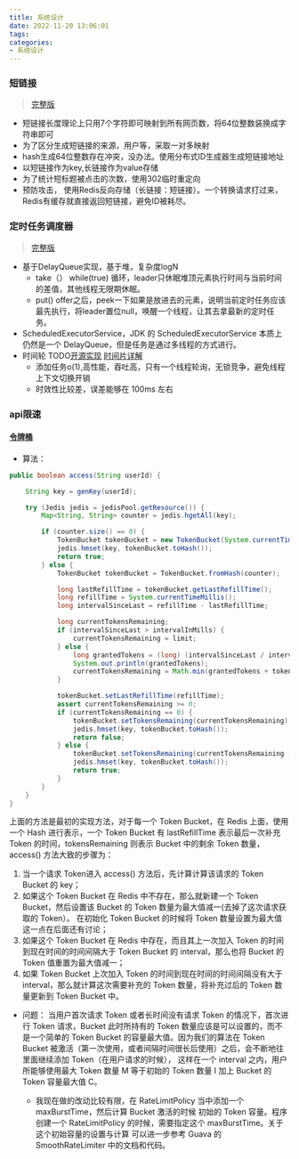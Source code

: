 ```yaml
---
title: 系统设计
date: 2022-11-20 13:06:01
tags:
categories:
- 系统设计
---
```

### 短链接
> [完整版](https://soulmachine.gitbooks.io/system-design/content/cn/tinyurl.html)
* 短链接长度理论上只用7个字符即可映射到所有网页数，将64位整数装换成字符串即可
* 为了区分生成短链接的来源，用户等，采取一对多映射
* hash生成64位整数存在冲突，没办法。使用分布式ID生成器生成短链接地址
* 以短链接作为key,长链接作为value存储
* 为了统计短标题被点击的次数，使用302临时重定向
* 预防攻击， 使用Redis反向存储（长链接：短链接）。一个转换请求打过来，Redis有缓存就直接返回短链接，避免ID被耗尽。

### 定时任务调度器
> [完整版](https://soulmachine.gitbooks.io/system-design/content/cn/task-scheduler.html)
* 基于DelayQueue实现，基于堆，复杂度logN
  * take（） while(true) 循环，leader只休眠堆顶元素执行时间与当前时间的差值，其他线程无限期休眠。
  * put()  offer之后，peek一下如果是放进去的元素，说明当前定时任务应该最先执行，将leader置位null，唤醒一个线程，让其去拿最新的定时任务。
* ScheduledExecutorService，JDK 的 ScheduledExecutorService 本质上仍然是一个 DelayQueue，但是任务是通过多线程的方式进行。
* 时间轮 TODO[开源实现](https://github.com/netty/netty/blob/4.1/common/src/main/java/io/netty/util/HashedWheelTimer.java) 
[时间片详解](https://xie.infoq.cn/article/9146da561960e2cb0a5eb14b2)
  * 添加任务o(1),高性能，吞吐高，只有一个线程轮询，无锁竞争，避免线程上下文切换开销
  * 时效性比较差，误差能够在 100ms 左右
### api限速
#### [令牌桶](https://zhuanlan.zhihu.com/p/20872901)
* 算法：
```JAVA
public boolean access(String userId) {

    String key = genKey(userId);

    try (Jedis jedis = jedisPool.getResource()) {
        Map<String, String> counter = jedis.hgetAll(key);

        if (counter.size() == 0) {
            TokenBucket tokenBucket = new TokenBucket(System.currentTimeMillis(), limit - 1);
            jedis.hmset(key, tokenBucket.toHash());
            return true;
        } else {
            TokenBucket tokenBucket = TokenBucket.fromHash(counter);

            long lastRefillTime = tokenBucket.getLastRefillTime();
            long refillTime = System.currentTimeMillis();
            long intervalSinceLast = refillTime - lastRefillTime;

            long currentTokensRemaining;
            if (intervalSinceLast > intervalInMills) {
                currentTokensRemaining = limit;
            } else {
                long grantedTokens = (long) (intervalSinceLast / intervalPerPermit);
                System.out.println(grantedTokens);
                currentTokensRemaining = Math.min(grantedTokens + tokenBucket.getTokensRemaining(), limit);
            }

            tokenBucket.setLastRefillTime(refillTime);
            assert currentTokensRemaining >= 0;
            if (currentTokensRemaining == 0) {
                tokenBucket.setTokensRemaining(currentTokensRemaining);
                jedis.hmset(key, tokenBucket.toHash());
                return false;
            } else {
                tokenBucket.setTokensRemaining(currentTokensRemaining - 1);
                jedis.hmset(key, tokenBucket.toHash());
                return true;
            }
        }
    }
}
```

上面的方法是最初的实现方法，对于每一个 Token Bucket，在 Redis 上面，使用一个 Hash 进行表示，一个 Token Bucket 有 lastRefillTime 表示最后一次补充 Token 的时间，tokensRemaining 则表示 Bucket 中的剩余 Token 数量，access() 方法大致的步骤为：

1. 当一个请求 Token进入 access() 方法后，先计算计算该请求的 Token Bucket 的 key；
2. 如果这个 Token Bucket 在 Redis 中不存在，那么就新建一个 Token Bucket，然后设置该 Bucket 的 Token 数量为最大值减一(去掉了这次请求获取的 Token）。 在初始化 Token Bucket 的时候将 Token 数量设置为最大值这一点在后面还有讨论；
3. 如果这个 Token Bucket 在 Redis 中存在，而且其上一次加入 Token 的时间到现在时间的时间间隔大于 Token Bucket 的 interval，那么也将 Bucket 的 Token 值重置为最大值减一；
4. 如果 Token Bucket 上次加入 Token 的时间到现在时间的时间间隔没有大于 interval，那么就计算这次需要补充的 Token 数量，将补充过后的 Token 数量更新到 Token Bucket 中。

* 问题：
当用户首次请求 Token 或者长时间没有请求 Token 的情况下，首次进行 Token 请求，Bucket 此时所持有的 Token 数量应该是可以设置的，而不是一个简单的 Token Bucket 的容量最大值。因为我们的算法在 Token Bucket 被激活（第一次使用，或者间隔时间很长后使用）之后，会不断地往里面继续添加 Token（在用户请求的时候）， 这样在一个 interval 之内，用户所能够使用最大 Token 数量 M 等于初始的 Token 数量 I 加上 Bucket 的 Token 容量最大值 C。

  * 我现在做的改动比较有限，在 RateLimitPolicy 当中添加一个 maxBurstTime，然后计算 Bucket 激活的时候 初始的 Token 容量。程序创建一个 RateLimitPolicy 的时候，需要指定这个 maxBurstTime。关于这个初始容量的设置与计算 可以进一步参考 Guava 的 SmoothRateLimiter 中的文档和代码。